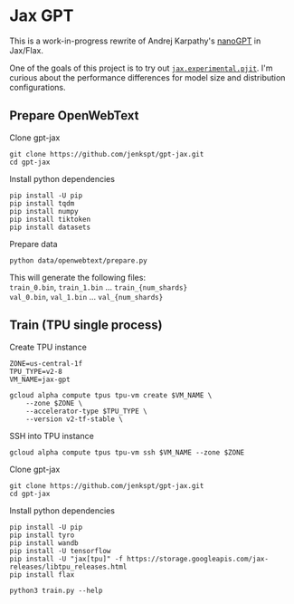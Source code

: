 Jax GPT
=======

This is a work-in-progress rewrite of Andrej Karpathy's [nanoGPT](https://github.com/karpathy/nanoGPT) in Jax/Flax.

One of the goals of this project is to try out [`jax.experimental.pjit`](https://jax.readthedocs.io/en/latest/jax-101/08-pjit.html). I'm curious about the performance differences for model size and distribution configurations.


## Prepare OpenWebText

Clone gpt-jax
```shell
git clone https://github.com/jenkspt/gpt-jax.git
cd gpt-jax
```

Install python dependencies
```shell
pip install -U pip
pip install tqdm
pip install numpy
pip install tiktoken
pip install datasets
```

Prepare data
```shell
python data/openwebtext/prepare.py
```

This will generate the following files:  
`train_0.bin`, `train_1.bin` ... `train_{num_shards}`  
`val_0.bin`, `val_1.bin` ... `val_{num_shards}`


## Train (TPU single process)

Create TPU instance
```shell
ZONE=us-central-1f
TPU_TYPE=v2-8
VM_NAME=jax-gpt

gcloud alpha compute tpus tpu-vm create $VM_NAME \
    --zone $ZONE \
    --accelerator-type $TPU_TYPE \
    --version v2-tf-stable \
```

SSH into TPU instance
```shell
gcloud alpha compute tpus tpu-vm ssh $VM_NAME --zone $ZONE 
```

Clone gpt-jax
```shell
git clone https://github.com/jenkspt/gpt-jax.git
cd gpt-jax
```

Install python dependencies
```shell
pip install -U pip
pip install tyro
pip install wandb
pip install -U tensorflow
pip install -U "jax[tpu]" -f https://storage.googleapis.com/jax-releases/libtpu_releases.html
pip install flax
```

```shell
python3 train.py --help
```